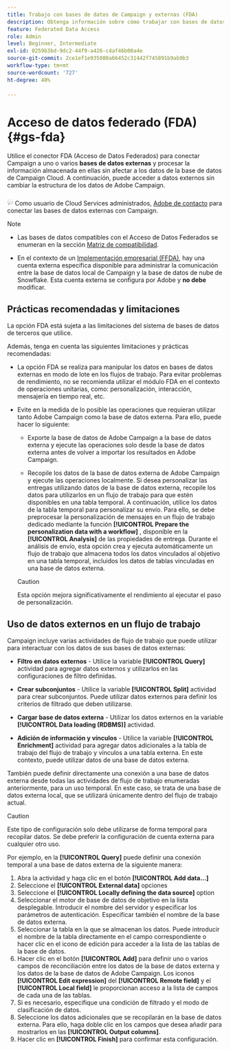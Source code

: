 ```yaml
---
title: Trabajo con bases de datos de Campaign y externas (FDA)
description: Obtenga información sobre cómo trabajar con bases de datos de Campaign y externas
feature: Federated Data Access
role: Admin
level: Beginner, Intermediate
exl-id: 0259b3bd-9dc2-44f9-a426-c4af46b00a4e
source-git-commit: 2ce1ef1e935080a66452c31442f745891b9ab9b3
workflow-type: tm+mt
source-wordcount: '727'
ht-degree: 40%

---
```


# Acceso de datos federado (FDA){#gs-fda}

Utilice el conector FDA (Acceso de Datos Federados) para conectar Campaign a uno o varios **bases de datos externas** y procesar la información almacenada en ellas sin afectar a los datos de la base de datos de Campaign Cloud. A continuación, puede acceder a datos externos sin cambiar la estructura de los datos de Adobe Campaign.

![](../assets/do-not-localize/speech.png)   Como usuario de Cloud Services administrados, [Adobe de contacto](../start/campaign-faq.md#support) para conectar las bases de datos externas con Campaign.


>[!NOTE]
>
>* Las bases de datos compatibles con el Acceso de Datos Federados se enumeran en la sección [Matriz de compatibilidad](../start/compatibility-matrix.md).
>
>* En el contexto de un [Implementación empresarial (FFDA)](../architecture/enterprise-deployment.md), hay una cuenta externa específica disponible para administrar la comunicación entre la base de datos local de Campaign y la base de datos de nube de Snowflake. Esta cuenta externa se configura por Adobe y **no debe** modificar.
>



## Prácticas recomendadas y limitaciones

La opción FDA está sujeta a las limitaciones del sistema de bases de datos de terceros que utilice.

Además, tenga en cuenta las siguientes limitaciones y prácticas recomendadas:

* La opción FDA se realiza para manipular los datos en bases de datos externas en modo de lote en los flujos de trabajo. Para evitar problemas de rendimiento, no se recomienda utilizar el módulo FDA en el contexto de operaciones unitarias, como: personalización, interacción, mensajería en tiempo real, etc.

* Evite en la medida de lo posible las operaciones que requieran utilizar tanto Adobe Campaign como la base de datos externa. Para ello, puede hacer lo siguiente:

   * Exporte la base de datos de Adobe Campaign a la base de datos externa y ejecute las operaciones solo desde la base de datos externa antes de volver a importar los resultados en Adobe Campaign.

   * Recopile los datos de la base de datos externa de Adobe Campaign y ejecute las operaciones localmente.
   Si desea personalizar las entregas utilizando datos de la base de datos externa, recopile los datos para utilizarlos en un flujo de trabajo para que estén disponibles en una tabla temporal. A continuación, utilice los datos de la tabla temporal para personalizar su envío. Para ello, se debe preprocesar la personalización de mensajes en un flujo de trabajo dedicado mediante la función **[!UICONTROL Prepare the personalization data with a workflow]** , disponible en la **[!UICONTROL Analysis]** de las propiedades de entrega. Durante el análisis de envío, esta opción crea y ejecuta automáticamente un flujo de trabajo que almacena todos los datos vinculados al objetivo en una tabla temporal, incluidos los datos de tablas vinculadas en una base de datos externa.

   >[!CAUTION]
   >
   >Esta opción mejora significativamente el rendimiento al ejecutar el paso de personalización.


## Uso de datos externos en un flujo de trabajo

Campaign incluye varias actividades de flujo de trabajo que puede utilizar para interactuar con los datos de sus bases de datos externas:

* **Filtro en datos externos** - Utilice la variable **[!UICONTROL Query]** actividad para agregar datos externos y utilizarlos en las configuraciones de filtro definidas.

* **Crear subconjuntos** - Utilice la variable **[!UICONTROL Split]** actividad para crear subconjuntos. Puede utilizar datos externos para definir los criterios de filtrado que deben utilizarse.

* **Cargar base de datos externa** - Utilizar los datos externos en la variable **[!UICONTROL Data loading (RDBMS)]** actividad.

* **Adición de información y vínculos** - Utilice la variable **[!UICONTROL Enrichment]** actividad para agregar datos adicionales a la tabla de trabajo del flujo de trabajo y vínculos a una tabla externa. En este contexto, puede utilizar datos de una base de datos externa.

También puede definir directamente una conexión a una base de datos externa desde todas las actividades de flujo de trabajo enumeradas anteriormente, para un uso temporal. En este caso, se trata de una base de datos externa local, que se utilizará únicamente dentro del flujo de trabajo actual.

>[!CAUTION]
>
>Este tipo de configuración solo debe utilizarse de forma temporal para recopilar datos. Se debe preferir la configuración de cuenta externa para cualquier otro uso.

Por ejemplo, en la **[!UICONTROL Query]** puede definir una conexión temporal a una base de datos externa de la siguiente manera:

1. Abra la actividad y haga clic en el botón **[!UICONTROL Add data...]**
1. Seleccione el **[!UICONTROL External data]** opciones
1. Seleccione el **[!UICONTROL Locally defining the data source]** option
1. Seleccionar el motor de base de datos de objetivo en la lista desplegable. Introducir el nombre del servidor y especificar los parámetros de autenticación. Especificar también el nombre de la base de datos externa.
1. Seleccionar la tabla en la que se almacenan los datos. Puede introducir el nombre de la tabla directamente en el campo correspondiente o hacer clic en el icono de edición para acceder a la lista de las tablas de la base de datos.
1. Hacer clic en el botón **[!UICONTROL Add]** para definir uno o varios campos de reconciliación entre los datos de la base de datos externa y los datos de la base de datos de Adobe Campaign. Los iconos **[!UICONTROL Edit expression]** del **[!UICONTROL Remote field]** y el **[!UICONTROL Local field]** le proporcionan acceso a la lista de campos de cada una de las tablas.
1. Si es necesario, especifique una condición de filtrado y el modo de clasificación de datos.
1. Seleccione los datos adicionales que se recopilarán en la base de datos externa. Para ello, haga doble clic en los campos que desea añadir para mostrarlos en las **[!UICONTROL Output columns]**.
1. Hacer clic en **[!UICONTROL Finish]** para confirmar esta configuración.
